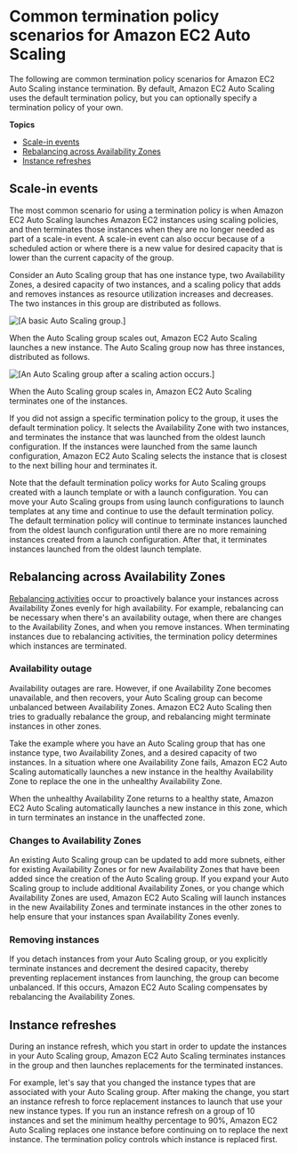 # Common termination policy scenarios for Amazon EC2 Auto Scaling<a name="common-scenarios-termination"></a>

The following are common termination policy scenarios for Amazon EC2 Auto Scaling instance termination\. By default, Amazon EC2 Auto Scaling uses the default termination policy, but you can optionally specify a termination policy of your own\. 

**Topics**
+ [Scale\-in events](#common-scenarios-termination-scale-in)
+ [Rebalancing across Availability Zones](#common-scenarios-termination-rebalancing)
+ [Instance refreshes](#common-scenarios-termination-instance-types)

## Scale\-in events<a name="common-scenarios-termination-scale-in"></a>

The most common scenario for using a termination policy is when Amazon EC2 Auto Scaling launches Amazon EC2 instances using scaling policies, and then terminates those instances when they are no longer needed as part of a scale\-in event\. A scale\-in event can also occur because of a scheduled action or where there is a new value for desired capacity that is lower than the current capacity of the group\.

Consider an Auto Scaling group that has one instance type, two Availability Zones, a desired capacity of two instances, and a scaling policy that adds and removes instances as resource utilization increases and decreases\. The two instances in this group are distributed as follows\.

![\[A basic Auto Scaling group.\]](http://docs.aws.amazon.com/autoscaling/ec2/userguide/images/termination-policy-default-diagram.png)

When the Auto Scaling group scales out, Amazon EC2 Auto Scaling launches a new instance\. The Auto Scaling group now has three instances, distributed as follows\.

![\[An Auto Scaling group after a scaling action occurs.\]](http://docs.aws.amazon.com/autoscaling/ec2/userguide/images/termination-policy-default-2-diagram.png)

When the Auto Scaling group scales in, Amazon EC2 Auto Scaling terminates one of the instances\. 

If you did not assign a specific termination policy to the group, it uses the default termination policy\. It selects the Availability Zone with two instances, and terminates the instance that was launched from the oldest launch configuration\. If the instances were launched from the same launch configuration, Amazon EC2 Auto Scaling selects the instance that is closest to the next billing hour and terminates it\. 

Note that the default termination policy works for Auto Scaling groups created with a launch template or with a launch configuration\. You can move your Auto Scaling groups from using launch configurations to launch templates at any time and continue to use the default termination policy\. The default termination policy will continue to terminate instances launched from the oldest launch configuration until there are no more remaining instances created from a launch configuration\. After that, it terminates instances launched from the oldest launch template\.

## Rebalancing across Availability Zones<a name="common-scenarios-termination-rebalancing"></a>

[Rebalancing activities](auto-scaling-benefits.md#AutoScalingBehavior.InstanceUsage) occur to proactively balance your instances across Availability Zones evenly for high availability\. For example, rebalancing can be necessary when there's an availability outage, when there are changes to the Availability Zones, and when you remove instances\. When terminating instances due to rebalancing activities, the termination policy determines which instances are terminated\. 

### Availability outage<a name="common-scenarios-termination-outage"></a>

Availability outages are rare\. However, if one Availability Zone becomes unavailable, and then recovers, your Auto Scaling group can become unbalanced between Availability Zones\. Amazon EC2 Auto Scaling then tries to gradually rebalance the group, and rebalancing might terminate instances in other zones\.

Take the example where you have an Auto Scaling group that has one instance type, two Availability Zones, and a desired capacity of two instances\. In a situation where one Availability Zone fails, Amazon EC2 Auto Scaling automatically launches a new instance in the healthy Availability Zone to replace the one in the unhealthy Availability Zone\.

When the unhealthy Availability Zone returns to a healthy state, Amazon EC2 Auto Scaling automatically launches a new instance in this zone, which in turn terminates an instance in the unaffected zone\. 

### Changes to Availability Zones<a name="common-scenarios-termination-new-zone"></a>

An existing Auto Scaling group can be updated to add more subnets, either for existing Availability Zones or for new Availability Zones that have been added since the creation of the Auto Scaling group\. If you expand your Auto Scaling group to include additional Availability Zones, or you change which Availability Zones are used, Amazon EC2 Auto Scaling will launch instances in the new Availability Zones and terminate instances in the other zones to help ensure that your instances span Availability Zones evenly\.

### Removing instances<a name="common-scenarios-termination-removed-instances"></a>

If you detach instances from your Auto Scaling group, or you explicitly terminate instances and decrement the desired capacity, thereby preventing replacement instances from launching, the group can become unbalanced\. If this occurs, Amazon EC2 Auto Scaling compensates by rebalancing the Availability Zones\.

## Instance refreshes<a name="common-scenarios-termination-instance-types"></a>

During an instance refresh, which you start in order to update the instances in your Auto Scaling group, Amazon EC2 Auto Scaling terminates instances in the group and then launches replacements for the terminated instances\. 

For example, let's say that you changed the instance types that are associated with your Auto Scaling group\. After making the change, you start an instance refresh to force replacement instances to launch that use your new instance types\. If you run an instance refresh on a group of 10 instances and set the minimum healthy percentage to 90%, Amazon EC2 Auto Scaling replaces one instance before continuing on to replace the next instance\. The termination policy controls which instance is replaced first\. 